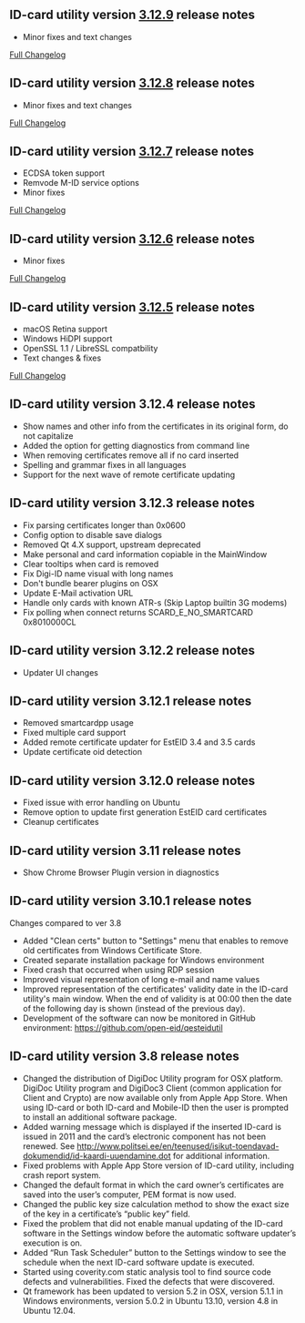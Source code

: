 ID-card utility version [3.12.9](https://github.com/open-eid/qesteidutil/releases/tag/v3.12.9) release notes
--------------------------------------
- Minor fixes and text changes

[Full Changelog](https://github.com/open-eid/qesteidutil/compare/v3.12.8...v3.12.9)

ID-card utility version [3.12.8](https://github.com/open-eid/qesteidutil/releases/tag/v3.12.8) release notes
--------------------------------------
- Minor fixes and text changes

[Full Changelog](https://github.com/open-eid/qesteidutil/compare/v3.12.7...v3.12.8)

ID-card utility version [3.12.7](https://github.com/open-eid/qesteidutil/releases/tag/v3.12.7) release notes
--------------------------------------
- ECDSA token support
- Remvode M-ID service options
- Minor fixes

[Full Changelog](https://github.com/open-eid/qesteidutil/compare/v3.12.6...v3.12.7)

ID-card utility version [3.12.6](https://github.com/open-eid/qesteidutil/releases/tag/v3.12.6) release notes
--------------------------------------
- Minor fixes

[Full Changelog](https://github.com/open-eid/qesteidutil/compare/v3.12.5...v3.12.6)

ID-card utility version [3.12.5](https://github.com/open-eid/qesteidutil/releases/tag/v3.12.5) release notes
--------------------------------------
- macOS Retina support
- Windows HiDPI support
- OpenSSL 1.1 / LibreSSL compatbility
- Text changes & fixes

[Full Changelog](https://github.com/open-eid/qesteidutil/compare/v3.12.4...v3.12.5)

ID-card utility version 3.12.4 release notes
--------------------------------------
- Show names and other info from the certificates in its original form, do not capitalize
- Added the option for getting diagnostics from command line
- When removing certificates remove all if no card inserted
- Spelling and grammar fixes in all languages
- Support for the next wave of remote certificate updating

ID-card utility version 3.12.3 release notes
--------------------------------------
- Fix parsing certificates longer than 0x0600
- Config option to disable save dialogs
- Removed Qt 4.X support, upstream deprecated
- Make personal and card information copiable in the MainWindow
- Clear tooltips when card is removed
- Fix Digi-ID name visual with long names
- Don't bundle bearer plugins on OSX
- Update E-Mail activation URL
- Handle only cards with known ATR-s (Skip Laptop builtin 3G modems)
- Fix polling when connect returns SCARD_E_NO_SMARTCARD 0x8010000CL


ID-card utility version 3.12.2 release notes
--------------------------------------
- Updater UI changes


ID-card utility version 3.12.1 release notes
--------------------------------------
- Removed smartcardpp usage
- Fixed multiple card support
- Added remote certificate updater for EstEID 3.4 and 3.5 cards
- Update certificate oid detection


ID-card utility version 3.12.0 release notes
--------------------------------------
- Fixed issue with error handling on Ubuntu
- Remove option to update first generation EstEID card certificates
- Cleanup certificates


ID-card utility version 3.11 release notes
--------------------------------------
- Show Chrome Browser Plugin version in diagnostics


ID-card utility version 3.10.1 release notes
--------------------------------------
Changes compared to ver 3.8

- Added "Clean certs" button to "Settings" menu that enables to remove old certificates from Windows Certificate Store.
- Created separate installation package for Windows environment
- Fixed crash that occurred when using RDP session
- Improved visual representation of long e-mail and name values
- Improved representation of the certificates' validity date in the ID-card utility's main window. When the end of validity is at 00:00 then the date of the following day is shown (instead of the previous day). 
- Development of the software can now be monitored in GitHub environment: https://github.com/open-eid/qesteidutil



ID-card utility version 3.8 release notes
--------------------------------------
- Changed the distribution of DigiDoc Utility program for OSX platform. DigiDoc Utility program and DigiDoc3 Client (common application for Client and Crypto) are now available only from Apple App Store. When using ID-card or both ID-card and Mobile-ID then the user is prompted to install an additional software package. 
- Added warning message which is displayed if the inserted ID-card is issued in 2011 and the card’s electronic component has not been renewed. See http://www.politsei.ee/en/teenused/isikut-toendavad-dokumendid/id-kaardi-uuendamine.dot for additional information.
- Fixed problems with Apple App Store version of ID-card utility, including crash report system.
- Changed the default format in which the card owner’s certificates are saved into the user’s computer, PEM format is now used. 
- Changed the public key size calculation method to show the exact size of the key in a certificate’s “public key” field.
- Fixed the problem that did not enable manual updating of the ID-card software in the Settings window before the automatic software updater’s execution is on.
- Added “Run Task Scheduler” button to the Settings window to see the schedule when the next ID-card software update is executed.
- Started using coverity.com static analysis tool to find source code defects and vulnerabilities. Fixed the defects that were discovered.
- Qt framework has been updated to version 5.2 in OSX, version 5.1.1 in Windows environments, version 5.0.2 in Ubuntu 13.10, version 4.8 in Ubuntu 12.04.
